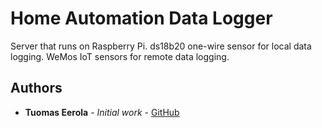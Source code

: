 # Home Automation Data Logger

Server that runs on Raspberry Pi.
ds18b20 one-wire sensor for local data logging. 
WeMos IoT sensors for remote data logging.

## Authors

* **Tuomas Eerola** - *Initial work* - [GitHub](https://github.com/eerolat)
